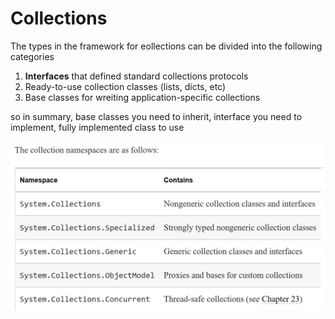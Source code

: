 # Collections

The types in the framework for eollections can be divided into the following categories

1. __Interfaces__ that defined standard collections protocols
2. Ready-to-use collection classes (lists, dicts, etc)
3. Base classes for wreiting application-specific collections

so in summary, base classes you need to inherit, interface you need to implement, fully implemented class to use

![ic][collection]

[collection]:images/collections.PNG

